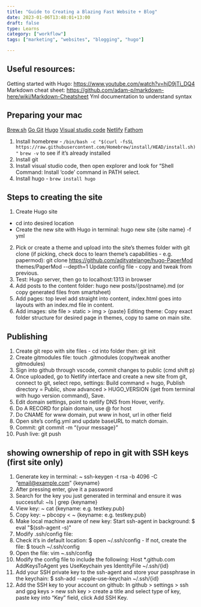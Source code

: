 ```yaml
---
title: "Guide to Creating a Blazing Fast Website + Blog"
date: 2023-01-06T13:48:01+13:00
draft: false
type: Learns
category: ["workflow"]
tags: ["marketing", "websites", "blogging", "hugo"]

---
```


## Useful resources: 
Getting started with Hugo: https://www.youtube.com/watch?v=hjD9jTi_DQ4
Markdown cheat sheet: https://github.com/adam-p/markdown-here/wiki/Markdown-Cheatsheet
Yml documentation to understand syntax

## Preparing your mac
<a href="https://brew.sh">Brew.sh</a>
<a href="https://go.dev/doc/install">Go
<a href="https://git-scm.com/book/en/v2/Getting-Started-Installing-Git">Git</a>
<a href="https://gohugo.io">Hugo</a>
<a href="https://code.visualstudio.com/download">Visual studio code</a>
<a href="https://www.netlify.com">Netlify</a>
<a href="https://usefathom.com">Fathom</a>

1. Install homebrew - `/bin/bash -c "$(curl -fsSL https://raw.githubusercontent.com/Homebrew/install/HEAD/install.sh)"`
`brew -v` to see if it’s already installed
2. Install git
3. Install visual studio code, then open explorer and look for “Shell Command: Install ‘code’ command in PATH select. 
4. Install hugo - `brew install hugo`

## Steps to creating the site 
1. Create Hugo site 
- cd into desired location
- Create the new site with Hugo in terminal: hugo new site {site name} -f yml
2. Pick or create a theme and upload into the site’s themes folder with git clone (if picking, check docs to learn theme’s capabilities - e.g. papermod): git clone https://github.com/adityatelange/hugo-PaperMod themes/PaperMod --depth=1
Update config file - copy and tweak from previous.
3. Test: Hugo server, then go to localhost:1313 in browser
4. Add posts to the content folder: hugo new posts/{postname}.md (or copy generated files from smartsheet)
5. Add pages: top level add straight into content, index.html goes into layouts with an index.md file in content.  
6. Add images: site file > static > img > {paste}
Editing theme: Copy exact folder structure for desired page in themes, copy to same on main site.

## Publishing
1. Create git repo with site files - cd into folder then: git init
2. Create gitmodules file: touch .gitmodules (copy/tweak another gitmodules)
3. Sign into github through vscode, commit changes to public (cmd shift p)
4. Once uploaded, go to Netlify interface and create a new site from git, connect to git, select repo, settings: Build command = hugo, Publish directory = Public, show advanced > HUGO_VERSION {get from terminal with hugo version command}, Save. 
5. Edit domain settings, point to netlify DNS from Hover, verify. 
6. Do A RECORD for plain domain, use @ for host
7. Do CNAME for www domain, put www in host, url in other field
8. Open site’s config.yml and update baseURL to match domain.
9. Commit: git commit -m “{your message}”
10. Push live: git push

## showing ownership of repo in git with SSH keys (first site only)
1. Generate key in terminal: ~ ssh-keygen -t rsa -b 4096 -C “email@example.com” {keyname} 
2. After pressing enter, give it a password
3. Search for the key you just generated in terminal and ensure it was successful: ~ls | grep {keyname} 
4. View key: ~ cat {keyname: e.g. testkey.pub}
6. Copy key:  ~ pbcopy < ~ {keyname: e.g. testkey.pub}
7. Make local machine aware of new key: Start ssh-agent in background: $ eval "$(ssh-agent -s)" 
7. Modify .ssh/config file:
8. Check it’s in default location: $ open ~/.ssh/config - If not, create the file: $ touch ~/.ssh/config
9. Open the file: vim ~.ssh/config
10. Modify the config file to include the following: 
Host *.github.com
  AddKeysToAgent yes
  UseKeychain yes
  IdentityFile ~/.ssh/{id}
11. Add your SSH private key to the ssh-agent and store your passphrase in the keychain: $ ssh-add --apple-use-keychain ~/.ssh/{id}
12. Add the SSH key to your account on github: In github > settings > ssh and gpg keys > new ssh key > create a title and select type of key, paste key into “Key” field, click Add SSH Key.
